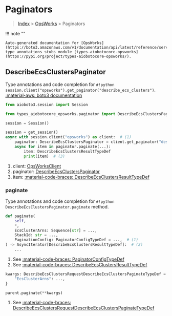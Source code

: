 # Paginators

> [Index](../README.md) > [OpsWorks](./README.md) > Paginators

!!! note ""

    Auto-generated documentation for [OpsWorks](https://boto3.amazonaws.com/v1/documentation/api/latest/reference/services/opsworks.html#OpsWorks)
    type annotations stubs module [types-aiobotocore-opsworks](https://pypi.org/project/types-aiobotocore-opsworks/).

## DescribeEcsClustersPaginator

Type annotations and code completion for `#!python session.client("opsworks").get_paginator("describe_ecs_clusters")`.
[:material-aws: boto3 documentation](https://boto3.amazonaws.com/v1/documentation/api/latest/reference/services/opsworks.html#OpsWorks.Paginator.DescribeEcsClusters)

```python title="Usage example"
from aioboto3.session import Session

from types_aiobotocore_opsworks.paginator import DescribeEcsClustersPaginator

session = Session()

session = get_session()
async with session.client("opsworks") as client:  # (1)
    paginator: DescribeEcsClustersPaginator = client.get_paginator("describe_ecs_clusters")  # (2)
    async for item in paginator.paginate(...):
        item: DescribeEcsClustersResultTypeDef
        print(item)  # (3)
```

1. client: [OpsWorksClient](./client.md)
2. paginator: [DescribeEcsClustersPaginator](./paginators.md#describeecsclusterspaginator)
3. item: [:material-code-braces: DescribeEcsClustersResultTypeDef](./type_defs.md#describeecsclustersresulttypedef) 


### paginate

Type annotations and code completion for `#!python DescribeEcsClustersPaginator.paginate` method.

```python title="Method definition"
def paginate(
    self,
    *,
    EcsClusterArns: Sequence[str] = ...,
    StackId: str = ...,
    PaginationConfig: PaginatorConfigTypeDef = ...,  # (1)
) -> AsyncIterator[DescribeEcsClustersResultTypeDef]:  # (2)
    ...
```

1. See [:material-code-braces: PaginatorConfigTypeDef](./type_defs.md#paginatorconfigtypedef) 
2. See [:material-code-braces: DescribeEcsClustersResultTypeDef](./type_defs.md#describeecsclustersresulttypedef) 


```python title="Usage example with kwargs"
kwargs: DescribeEcsClustersRequestDescribeEcsClustersPaginateTypeDef = {  # (1)
    "EcsClusterArns": ...,
}

parent.paginate(**kwargs)
```

1. See [:material-code-braces: DescribeEcsClustersRequestDescribeEcsClustersPaginateTypeDef](./type_defs.md#describeecsclustersrequestdescribeecsclusterspaginatetypedef) 
